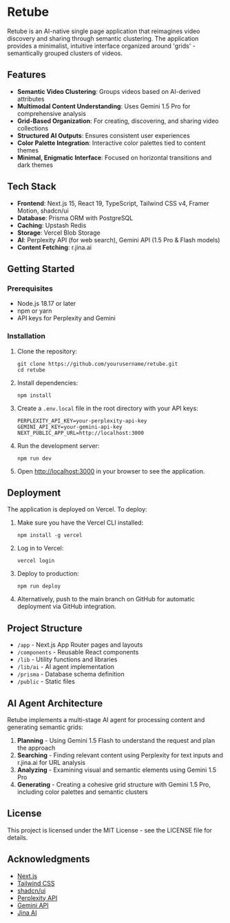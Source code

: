 # Retube

Retube is an AI-native single page application that reimagines video discovery and sharing through semantic clustering. The application provides a minimalist, intuitive interface organized around 'grids' - semantically grouped clusters of videos.

## Features

- **Semantic Video Clustering**: Groups videos based on AI-derived attributes
- **Multimodal Content Understanding**: Uses Gemini 1.5 Pro for comprehensive analysis
- **Grid-Based Organization**: For creating, discovering, and sharing video collections
- **Structured AI Outputs**: Ensures consistent user experiences
- **Color Palette Integration**: Interactive color palettes tied to content themes
- **Minimal, Enigmatic Interface**: Focused on horizontal transitions and dark themes

## Tech Stack

- **Frontend**: Next.js 15, React 19, TypeScript, Tailwind CSS v4, Framer Motion, shadcn/ui
- **Database**: Prisma ORM with PostgreSQL
- **Caching**: Upstash Redis
- **Storage**: Vercel Blob Storage
- **AI**: Perplexity API (for web search), Gemini API (1.5 Pro & Flash models)
- **Content Fetching**: r.jina.ai

## Getting Started

### Prerequisites

- Node.js 18.17 or later
- npm or yarn
- API keys for Perplexity and Gemini

### Installation

1. Clone the repository:
   ```
   git clone https://github.com/yourusername/retube.git
   cd retube
   ```

2. Install dependencies:
   ```
   npm install
   ```

3. Create a `.env.local` file in the root directory with your API keys:
   ```
   PERPLEXITY_API_KEY=your-perplexity-api-key
   GEMINI_API_KEY=your-gemini-api-key
   NEXT_PUBLIC_APP_URL=http://localhost:3000
   ```

4. Run the development server:
   ```
   npm run dev
   ```

5. Open [http://localhost:3000](http://localhost:3000) in your browser to see the application.

## Deployment

The application is deployed on Vercel. To deploy:

1. Make sure you have the Vercel CLI installed:
   ```
   npm install -g vercel
   ```

2. Log in to Vercel:
   ```
   vercel login
   ```

3. Deploy to production:
   ```
   npm run deploy
   ```

4. Alternatively, push to the main branch on GitHub for automatic deployment via GitHub integration.

## Project Structure

- `/app` - Next.js App Router pages and layouts
- `/components` - Reusable React components
- `/lib` - Utility functions and libraries
- `/lib/ai` - AI agent implementation
- `/prisma` - Database schema definition
- `/public` - Static files

## AI Agent Architecture

Retube implements a multi-stage AI agent for processing content and generating semantic grids:

1. **Planning** - Using Gemini 1.5 Flash to understand the request and plan the approach
2. **Searching** - Finding relevant content using Perplexity for text inputs and r.jina.ai for URL analysis
3. **Analyzing** - Examining visual and semantic elements using Gemini 1.5 Pro
4. **Generating** - Creating a cohesive grid structure with Gemini 1.5 Pro, including color palettes and semantic clusters

## License

This project is licensed under the MIT License - see the LICENSE file for details.

## Acknowledgments

- [Next.js](https://nextjs.org/)
- [Tailwind CSS](https://tailwindcss.com/)
- [shadcn/ui](https://ui.shadcn.com/)
- [Perplexity API](https://perplexity.ai/)
- [Gemini API](https://ai.google.dev/)
- [Jina AI](https://jina.ai/)
